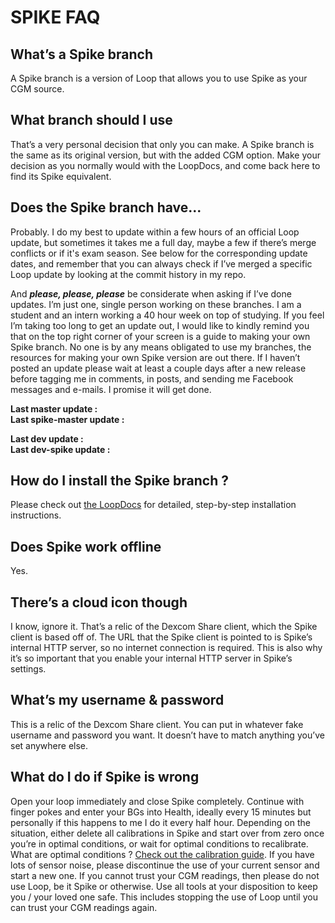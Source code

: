 # SPIKE FAQ

## What’s a Spike branch
A Spike branch is a version of Loop that allows you to use Spike as your CGM source.

## What branch should I use
That’s a very personal decision that only you can make. A Spike branch is the same as its original version, but with the added CGM option. Make your decision as you normally would with the LoopDocs, and come back here to find its Spike equivalent.

## Does the Spike branch have...
Probably. I do my best to update within a few hours of an official Loop update, but sometimes it takes me a full day, maybe a few if there’s merge conflicts or if it's exam season. See below for the corresponding update dates, and remember that you can always check if I’ve merged a specific Loop update by looking at the commit history in my repo.

And ***please, please, please*** be considerate when asking if I’ve done updates. I’m just one, single person working on these branches. I am a student and an intern working a 40 hour week on top of studying. If you feel I’m taking too long to get an update out, I would like to kindly remind you that on the top right corner of your screen is a guide to making your own Spike branch. No one is by any means obligated to use my branches, the resources for making your own Spike version are out there. If I haven’t posted an update please wait at least a couple days after a new release before tagging me in comments, in posts, and sending me Facebook messages and e-mails. I promise it will get done.

<div>
<p> <b> Last master update : </b> <span class="master"> </span> </br>
<b> Last spike-master update : </b> <span class="spike-master"> </span> </br>
</p>
<p> <b> Last dev update : </b> <span class="dev"> </span> </br>
<b> Last dev-spike update : </b> <span class="dev-spike"> </span> </br>
</p>
</div>

## How do I install the Spike branch ?
Please check out [the LoopDocs](https://loopkit.github.io/loopdocs) for detailed, step-by-step installation instructions.

## Does Spike work offline
Yes.

## There’s a cloud icon though
I know, ignore it. That’s a relic of the Dexcom Share client, which the Spike client is based off of. The URL that the Spike client is pointed to is Spike’s internal HTTP server, so no internet connection is required. This is also why it’s so important that you enable your internal HTTP server in Spike’s settings.

## What’s my username & password
This is a relic of the Dexcom Share client. You can put in whatever fake username and password you want. It doesn’t have to match anything you’ve set anywhere else.

## What do I do if Spike is wrong
Open your loop immediately and close Spike completely. Continue with finger pokes and enter your BGs into Health, ideally every 15 minutes but personally if this happens to me I do it every half hour. Depending on the situation, either delete all calibrations in Spike and start over from zero once you’re in optimal conditions, or wait for optimal conditions to recalibrate. What are optimal conditions ? [Check out the calibration guide](https://cyoung1024.github.io/spike-guide/calibration/). If you have lots of sensor noise, please discontinue the use of your current sensor and start a new one. If you cannot trust your CGM readings, then please do not use Loop, be it Spike or otherwise. Use all tools at your disposition to keep you / your loved one safe. This includes stopping the use of Loop until you can trust your CGM readings again.
